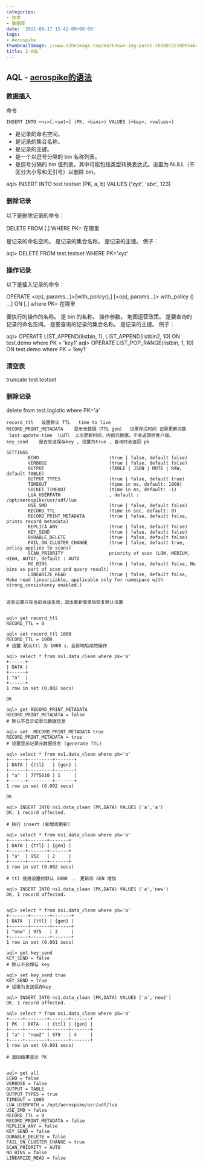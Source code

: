 ```yaml
---
categories:
- 技术
- 数据库
date: '2021-09-17 15:42:09+08:00'
tags:
- Aerospike
thumbnailImage: //www.azheimage.top/markdown-img-paste-20180725100954649.png
title: 2-AQL
---
```

## AQL - [aerospike的语法](https://docs.aerospike.com/docs/tools/aql/record_operations.html)


### 数据插入
命令
<!--more-->
`INSERT INTO <ns>[.<set>] (PK, <bins>) VALUES (<key>, <values>)`
- <ns> 是记录的命名空间。
- <set> 是记录的集合名称。
- <key> 是记录的主键。
- <bins> 是一个以逗号分隔的 bin 名称列表。
- <values>是逗号分隔的 bin 值列表，其中可能包括类型转换表达式。设置为 NULL（不区分大小写和无引号）以删除 bin。

aql> INSERT INTO test.testset (PK, a, b) VALUES ('xyz', 'abc', 123)



### 删除记录
以下是删除记录的命令：

DELETE FROM <ns>[.<set>] WHERE PK=<key>
在哪里

<ns> 是记录的命名空间。
<set> 是记录的集合名称。
<key> 是记录的主键。
例子：

aql> DELETE FROM test.testset WHERE PK='xyz'

### 操作记录
以下是插入记录的命令：

OPERATE <op(<bin>, params...)>[with_policy(<map policy>),] [<op(<bin>, params...)> with_policy (<map policy>) ...] ON <ns>[.<set>] where PK=<key>
在哪里

<op> 要执行的操作的名称。
<bin> 是 bin 的名称。
<params> 操作参数。
<map policy> 地图运营政策。
<ns> 是要查询的记录的命名空间。
<set> 是要查询的记录的集合名称。
<key> 是记录的主键。
例子：

aql> OPERATE LIST_APPEND(listbin, 1), LIST_APPEND(listbin2, 10) ON test.demo where PK = 'key1'
aql> OPERATE LIST_POP_RANGE(listbin, 1, 10) ON test.demo where PK = 'key1'

### 清空表
truncate test.testset

### 删除记录
delete from test.logistic where PK='a'

```
record_ttl   设置默认 TTL   time to live
RECORD_PRINT_METADATA    显示元数据（TTL gen）  记录存活时间 记录更新次数
 last-update-time （LUT） 上次更新时间，内部元数据，不会返回给客户端。
key_send    是否发送保存key , 设置为true , 查询时会返回 pk

SETTINGS
        ECHO                          (true | false, default false)
        VERBOSE                       (true | false, default false)
        OUTPUT                        (TABLE | JSON | MUTE | RAW, default TABLE)
        OUTPUT_TYPES                  (true | false, default true)
        TIMEOUT                       (time in ms, default: 1000)
        SOCKET_TIMEOUT                (time in ms, default: -1)
        LUA_USERPATH                  , default : /opt/aerospike/usr/udf/lua
        USE_SMD                       (true | false, default false)
        RECORD_TTL                    (time in sec, default: 0)
        RECORD_PRINT_METADATA         (true | false, default false, prints record metadata)
        REPLICA_ANY                   (true | false, default false)
        KEY_SEND                      (true | false, default false)
        DURABLE_DELETE                (true | false, default false)
        FAIL_ON_CLUSTER_CHANGE        (true | false, default true, policy applies to scans)
        SCAN_PRIORITY                 priority of scan (LOW, MEDIUM, HIGH, AUTO), default : AUTO
        NO_BINS                       (true | false, default false, No bins as part of scan and query result)
        LINEARIZE_READ                (true | false, default false, Make read linearizable, applicable only for namespace with strong_consistency enabled.)

        
这些设置只在当前会话生效，退出重新登录后恢复默认设置


aql> get record_ttl
RECORD_TTL = 0

aql> set record_ttl 1000
RECORD_TTL = 1000
# 设置 默认ttl 为 1000 s，会影响后续的操作

aql> select * from ns1.data_clean where pk='a'
+------+
| DATA |
+------+
| "a"  |
+------+
1 row in set (0.002 secs)

OK

aql> get RECORD_PRINT_METADATA
RECORD_PRINT_METADATA = false
# 默认不显示记录元数据信息

aql> set  RECORD_PRINT_METADATA true
RECORD_PRINT_METADATA = true
# 设置显示记录元数据信息 (generate TTL)

aql> select * from ns1.data_clean where pk='a'
+------+---------+-------+
| DATA | {ttl}   | {gen} |
+------+---------+-------+
| "a"  | 7775610 | 1     |
+------+---------+-------+
1 row in set (0.002 secs)

OK

aql> INSERT INTO ns1.data_clean (PK,DATA) VALUES ('a','a')
OK, 1 record affected.

# 执行 insert (新增或更新)

aql> select * from ns1.data_clean where pk='a'
+------+-------+-------+
| DATA | {ttl} | {gen} |
+------+-------+-------+
| "a"  | 952   | 2     |
+------+-------+-------+
1 row in set (0.002 secs)

# ttl 使用设置的默认 1000  ， 更新后 GEN 增加

aql> INSERT INTO ns1.data_clean (PK,DATA) VALUES ('a','new')
OK, 1 record affected.


aql> select * from ns1.data_clean where pk='a'
+-------+-------+-------+
| DATA  | {ttl} | {gen} |
+-------+-------+-------+
| "new" | 975   | 3     |
+-------+-------+-------+
1 row in set (0.001 secs)

aql> get key_send
KEY_SEND = false
# 默认不会保存 key 

aql> set key_send true
KEY_SEND = true
# 设置为发送保存key

aql> INSERT INTO ns1.data_clean (PK,DATA) VALUES ('a','new2')
OK, 1 record affected.

aql> select * from ns1.data_clean where pk='a'
+-----+--------+-------+-------+
| PK  | DATA   | {ttl} | {gen} |
+-----+--------+-------+-------+
| "a" | "new2" | 979   | 4     |
+-----+--------+-------+-------+
1 row in set (0.001 secs)

# 返回结果显示 PK


aql> get all
ECHO = false
VERBOSE = false
OUTPUT = TABLE
OUTPUT_TYPES = true
TIMEOUT = 1000
LUA_USERPATH = /opt/aerospike/usr/udf/lua
USE_SMD = false
RECORD_TTL = 0
RECORD_PRINT_METADATA = false
REPLICA_ANY = false
KEY_SEND = false
DURABLE_DELETE = false
FAIL_ON_CLUSTER_CHANGE = true
SCAN_PRIORITY = AUTO
NO_BINS = false
LINEARIZE_READ = false
```
